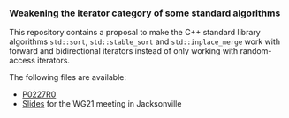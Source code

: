 ### Weakening the iterator category of some standard algorithms

This repository contains a proposal to make the C++ standard library algorithms `std::sort`,
`std::stable_sort` and `std::inplace_merge` work with forward and bidirectional iterators
instead of only working with random-access iterators.

The following files are available:

* [P0227R0](P0227R0.pdf)
* [Slides](http://slides.com/morwenn/weakening-the-iterator-categories-of-some-sorting-algorithms/#/) for the WG21 meeting in Jacksonville
